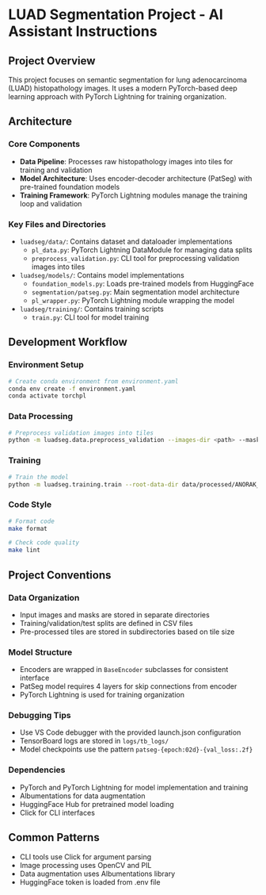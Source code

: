 # LUAD Segmentation Project - AI Assistant Instructions

## Project Overview
This project focuses on semantic segmentation for lung adenocarcinoma (LUAD) histopathology images. It uses a modern PyTorch-based deep learning approach with PyTorch Lightning for training organization.

## Architecture

### Core Components
- **Data Pipeline**: Processes raw histopathology images into tiles for training and validation
- **Model Architecture**: Uses encoder-decoder architecture (PatSeg) with pre-trained foundation models
- **Training Framework**: PyTorch Lightning modules manage the training loop and validation

### Key Files and Directories
- `luadseg/data/`: Contains dataset and dataloader implementations
  - `pl_data.py`: PyTorch Lightning DataModule for managing data splits
  - `preprocess_validation.py`: CLI tool for preprocessing validation images into tiles
- `luadseg/models/`: Contains model implementations
  - `foundation_models.py`: Loads pre-trained models from HuggingFace
  - `segmentation/patseg.py`: Main segmentation model architecture
  - `pl_wrapper.py`: PyTorch Lightning module wrapping the model
- `luadseg/training/`: Contains training scripts
  - `train.py`: CLI tool for model training

## Development Workflow

### Environment Setup
```bash
# Create conda environment from environment.yaml
conda env create -f environment.yaml
conda activate torchpl
```

### Data Processing
```bash
# Preprocess validation images into tiles
python -m luadseg.data.preprocess_validation --images-dir <path> --masks-dir <path> --split-csv <path> --output-dir <path>
```

### Training
```bash
# Train the model
python -m luadseg.training.train --root-data-dir data/processed/ANORAK_not_resized --batch-size 4
```

### Code Style
```bash
# Format code
make format

# Check code quality
make lint
```

## Project Conventions

### Data Organization
- Input images and masks are stored in separate directories
- Training/validation/test splits are defined in CSV files
- Pre-processed tiles are stored in subdirectories based on tile size

### Model Structure
- Encoders are wrapped in `BaseEncoder` subclasses for consistent interface
- PatSeg model requires 4 layers for skip connections from encoder
- PyTorch Lightning is used for training organization

### Debugging Tips
- Use VS Code debugger with the provided launch.json configuration
- TensorBoard logs are stored in `logs/tb_logs/`
- Model checkpoints use the pattern `patseg-{epoch:02d}-{val_loss:.2f}`

### Dependencies
- PyTorch and PyTorch Lightning for model implementation and training
- Albumentations for data augmentation
- HuggingFace Hub for pretrained model loading
- Click for CLI interfaces

## Common Patterns
- CLI tools use Click for argument parsing
- Image processing uses OpenCV and PIL
- Data augmentation uses Albumentations library
- HuggingFace token is loaded from .env file
